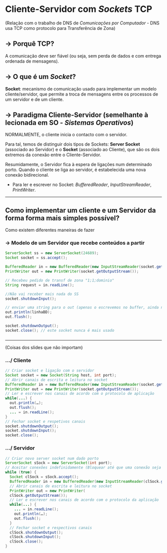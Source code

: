 # Cliente-Servidor com _Sockets_ TCP 

(Relação com o trabalho de DNS de _Comunicações por Computador_ - DNS usa TCP como protocolo para Transferência de Zona)

## -> Porquê TCP?

A comunicação deve ser fiável (ou seja, sem perda de dados e com entrega ordenada de mensagens).

## -> O que é um _Socket_?
__Socket__: mecanismo de comunicação usado para implementar um modelo cliente/servidor, que permite a troca de mensagens entre os processos de um servidor e de um cliente.

## -> Paradigma Cliente-Servidor (semelhante à lecionada em SO - _Sistemas Operativos_)

NORMALMENTE, o cliente inicia o contacto com o servidor.

Para tal, temos de distinguir dois tipos de Sockets: __Server Socket__ (associado ao Servidor) e o __Socket__ (associado ao Cliente), que são os dois extremos da conexão entre o Cliente-Servidor.

Resumidamente, o Servidor fica à espera de ligações num determinado porto. Quando o cliente se liga ao servidor, é estabelecida uma nova conexão bidirecional.

- Para ler e escrever no Socket: _BufferedReader_, _InputStreamReader_, _PrintWriter_.


----------------------------------------------------------------

## Como implementar um cliente e um Servidor da forma forma mais simples possível?

Como existem diferentes maneiras de fazer 


### -> Modelo de um Servidor que recebe conteúdos a partir 
```java
ServerSocket ss = new ServerSocket(24689);
Socket socket = ss.accept();

BufferedReader in = new BufferedReader(new InputStreamReader(socket.getInputStream()));
PrintWriter out = new PrintWriter(socket.getOutputStream());

// Recebeu pedido de transf de zona "1;1;dominio"
String request = in.readLine();

//Não vai receber mais nada do SS
socket.shutdownInput();

// enviar uma string para o out (apenas o escrevemos no buffer, ainda não é enviado)
out.println(linhaBD);
out.flush();

socket.shutdownOutput();
socket.close(); // este socket nunca é mais usado
```

###



-----------------------------------------------------------------

(Coisas dos slides que não importam)

### .../ Cliente
```java
// Criar socket e ligação com o servidor
Socket socket = new Socket(String host, int port);
// Abrir canais de escrita e leitura no socket
BufferedReader in = new BufferedReader(new InputStreamReader(socket.getInputStream()));
PrintWriter out = new PrintWriter(socket.getOutputStream());
// Ler e escrever nos canais de acordo com o protocolo de aplicação
while(...) {
  out.println(…);
  out.flush();
  ... = in.readLine();
}
// Fechar socket e respetivos canais
socket.shutdownOutput();
socket.shutdownInput();
socket.close();
```

### .../ Servidor
```java
// Criar novo server socket num dado porto
ServerSocket sSock = new ServerSocket(int port);
// Aceitar conexões indefinidamente (Bloquear até que uma conexão seja estabelecida)
while (true) {
  Socket clSock = sSock.accept();
  BufferedReader in = new BufferedReader(new InputStreamReader(clSock.getInputStream()));
  // Abrir canais de escrita e leitura no socket
  PrintWriter out = new PrintWriter(
  clSock.getOutputStream());
  // Ler e escrever nos canais de acordo com o protocolo da aplicação
  while(...) {
    ... = in.readLine();
    out.println(…);
    out.flush();
  }
  // Fechar socket e respectivos canais
  clSock.shutdownOutput();
  clSock.shutdownInput();
  clSock.close();
}
```
